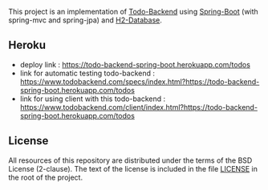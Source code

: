 This project is an implementation of [Todo-Backend](http://www.todobackend.com/) using [Spring-Boot](https://spring.io/projects/spring-boot) (with spring-mvc and spring-jpa) and [H2-Database](http://www.h2database.com/).

## Heroku
* deploy link : https://todo-backend-spring-boot.herokuapp.com/todos
* link for automatic testing todo-backend : https://www.todobackend.com/specs/index.html?https://todo-backend-spring-boot.herokuapp.com/todos
* link for using client with this todo-backend : https://www.todobackend.com/client/index.html?https://todo-backend-spring-boot.herokuapp.com/todos


## License
All resources of this repository are distributed under the terms of the BSD License (2-clause).
The text of the license is included in the file [LICENSE](./LICENSE) in the root of the project.